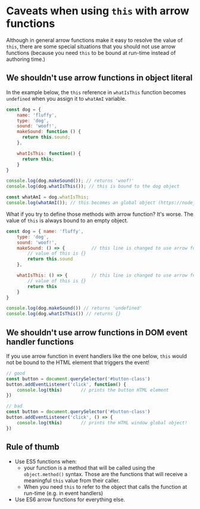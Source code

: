 # Caveats when using `this` with arrow functions

Although in general arrow functions make it easy to resolve the value of `this`, there are some special situations that you should not use arrow functions (because you need `this` to be bound at run-time instead of authoring time.)

## We shouldn't use arrow functions in object literal

In the example below, the `this` reference in `whatIsThis` function becomes `undefined` when you assign it to `whatAmI` variable.

```javascript
const dog = {
    name: 'fluffy', 
    type: 'dog', 
    sound: 'woof!', 
    makeSound: function () {
      return this.sound;
    },

    whatIsThis: function() {
      return this;
    }
}

console.log(dog.makeSound()); // returns 'woof!' 
console.log(dog.whatIsThis()); // this is bound to the dog object

const whatAmI = dog.whatIsThis;
console.log(whatAmI()); // this becomes an global object (https://nodejs.org/api/globals.html)
```

What if you try to define those methods with arrow function? It's worse. The value of `this` is always bound to an empty object.

```javascript
const dog = { name: 'fluffy', 
    type: 'dog', 
    sound: 'woof!', 
    makeSound: () => {          // this line is changed to use arrow function syntax
        // value of this is {}
        return this.sound
    },

    whatIsThis: () => {         // this line is changed to use arrow function syntax
        // value of this is {}
        return this
    }
}

console.log(dog.makeSound()) // returns 'undefined'
console.log(dog.whatIsThis()) // returns {}
```

## We shouldn't use arrow functions in DOM event handler functions

If you use arrow function in event handlers like the one below, `this` would not be bound to the HTML element that triggers the event!

```javascript
// good
const button = document.querySelector('#button-class')
button.addEventListener('click', function() {
    console.log(this)       // prints the button HTML element 
})

// bad
const button = document.querySelector('#button-class')
button.addEventListener('click', () => {
    console.log(this)       // prints the HTML window global object!
})
```

## Rule of thumb

* Use ES5 functions when:
  * your function is a method that will be called using the `object.method()` syntax. Those are the functions that will receive a meaningful `this` value from their caller.
  * When you need `this` to refer to the object that calls the function at run-time \(e.g. in event handlers\) 
* Use ES6 arrow functions for everything else.
